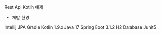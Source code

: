 Rest Api Kotlin 예제

* 개발 환경 

Intellij
JPA
Gradle
Kotlin 1.9.x
Java 17
Spring Boot 3.1.2
H2 Database
Junit5
